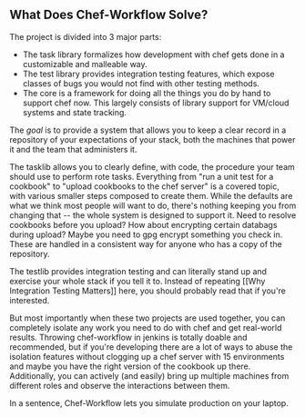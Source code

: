 What Does Chef-Workflow Solve?
------------------------------

The project is divided into 3 major parts:

* The task library formalizes how development with chef gets done in a customizable and malleable way.
* The test library provides integration testing features, which expose classes of bugs you would not find with other testing methods.
* The core is a framework for doing all the things you do by hand to support chef now. This largely consists of library support for VM/cloud systems and state tracking.

The *goal* is to provide a system that allows you to keep a clear record in a
repository of your expectations of your stack, both the machines that power it
and the team that administers it.

The tasklib allows you to clearly define, with code, the procedure your team
should use to perform rote tasks. Everything from "run a unit test for a
cookbook" to "upload cookbooks to the chef server" is a covered topic, with
various smaller steps composed to create them. While the defaults are what we
think most people will want to do, there's nothing keeping you from changing
that -- the whole system is designed to support it. Need to resolve cookbooks
before you upload? How about encrypting certain databags during upload? Maybe
you need to gpg encrypt something you check in. These are handled in a
consistent way for anyone who has a copy of the repository.

The testlib provides integration testing and can literally stand up and
exercise your whole stack if you tell it to. Instead of repeating [[Why
Integration Testing Matters]] here, you should probably read that if you're
interested.

But most importantly when these two projects are used together, you can
completely isolate any work you need to do with chef and get real-world
results. Throwing chef-workflow in jenkins is totally doable and recommended,
but if you're developing there are a lot of ways to abuse the isolation
features without clogging up a chef server with 15 environments and maybe you
have the right version of the cookbook up there. Additionally, you can actively
(and easily) bring up multiple machines from different roles and observe the
interactions between them.

In a sentence, Chef-Workflow lets you simulate production on your laptop.

